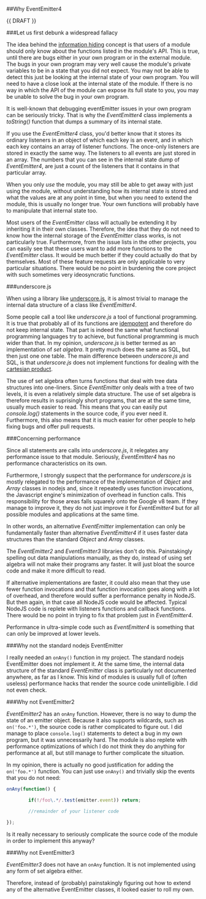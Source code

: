 ##Why EventEmitter4

{{ DRAFT }}

###Let us first debunk a widespread fallacy

The idea behind the [information hiding](http://en.wikipedia.org/wiki/Information_hiding) concept is that users of a module should only know about the functions listed in the module's API. This is true, until there are bugs either in your own program or in the external module. The bugs in your own program may very well cause the module's private variables to be in a state that you did not expect. You may not be able to detect this just be looking at the internal state of your own program. You will need to have a close look at the internal state of the module. If there is no way in which the API of the module can expose its full state to you, you may be unable to solve the bug in your own program.

It is well-known that debugging eventEmitter issues in your own program can be seriously tricky. That is why the _EventEmitter4_ class implements a _toString()_ function that dumps a summary of its internal state.

If you use the _EventEmitter4_ class, you'd better know that it stores its ordinary listeners in an object of which each key is an event, and in which each key contains an array of listener functions. The once-only listeners are stored in exactly the same way. The listeners to all events are just stored in an array. The numbers that you can see in the internal state dump of _EventEmitter4_, are just a count of the listeners that it contains in that particular array.

When you only _use_ the module, you may still be able to get away with just using the module, without understanding how its internal state is stored and what the values are at any point in time, but when you need to extend the module, this is usually no longer true. Your own functions will probably have to manipulate that internal state too.

Most users of the _EventEmitter_ class will actually be extending it by inheriting it in their own classes. Therefore, the idea that they do not need to know how the internal storage of the _EventEmitter_ class works, is not particularly true. Furthermore, from the issue lists in the other projects, you can easily see that these users want to add more functions to the _EventEmitter_ class. It would be much better if they could actually do that by themselves. Most of these feature requests are only applicable to very particular situations. There would be no point in burdening the core project with such sometimes very ideosyncratic functions.

###underscore.js

When using a library like [underscore.js](http://underscorejs.org), it is almost trivial to manage the internal data structure of a class like _EventEmitter4_.

Some people call a tool like _underscore.js_ a tool of functional programming. It is true that probably all of its functions are [idempotent](http://en.wikipedia.org/wiki/Idempotence) and therefore do not keep internal state. That part is indeed the same what functional programming languages try to achieve, but functional programming is much wider than that. In my opinion, _underscore.js_ is better termed as an implementation of _set algebra_. It pretty much does the same as SQL, but then just one one table. The main difference between _underscore.js_ and SQL, is that _underscore.js_ does not implement functions for dealing with the [cartesian product](http://en.wikipedia.org/wiki/Cartesian_product).

The use of set algebra often turns functions that deal with tree data structures into one-liners. Since _EventEmitter_ only deals with a tree of two levels, it is even a relatively simple data structure. The use of set algebra is therefore results in suprisingly short programs, that are at the same time, usually much easier to read. This means that you can easily put _console.log()_ statements in the source code, if you ever need it. Furthermore, this also means that it is much easier for other people to help fixing bugs and offer pull requests.

###Concerning performance

Since all statements are calls into _underscore.js_, it relegates any performance issue to that module. Seriously, _EventEmitter4_ has no performance characteristics on its own.

Furthermore, I strongly suspect that the performance for _underscore.js_ is mostly relegated to the performance of the implementation of _Object_ and _Array_ classes in nodejs and, since it repeatedly uses function invocations, the Javascript engine's minimization of overhead in function calls. This responsibility for those areas falls squarely onto the Google v8 team. If they manage to improve it, they do not just improve it for _EventEmitter4_ but for all possible modules and applications at the same time.

In other words, an alternative _EventEmitter_ implementation can only be fundamentally faster than alternative _EventEmitter4_ if it uses faster data structures than the standard _Object_ and _Array_ classes.

The _EventEmitter2_ and _EventEmitter3_ libraries don't do this. Painstakingly spelling out data manipulations manually, as they do, instead of using set algebra will not make their programs any faster. It will just bloat the source code and make it more difficult to read. 

If alternative implementations are faster, it could also mean that they use fewer function invocations and that function invocation goes along with a lot of overhead, and therefore would suffer a performance penalty in NodeJS. But then again, in that case all NodeJS code would be affected. Typical NodeJS code is replete with listeners functions and callback functions. There would be no point in trying to fix that problem just in _EventEmitter4_.

Performance in ultra-simple code such as _EventEmitter4_ is something that can only be improved at lower levels.

###Why not the standard nodejs EventEmitter

I really needed an `onAny()` function in my project. The standard nodejs EventEmitter does not implement it. At the same time, the internal data structure of the standard _EventEmitter_ class is particularly not documented anywhere, as far as I know. This kind of modules is usually full of (often useless) performance hacks that render the source code unintelligible. I did not even check. 

###Why not EventEmitter2

_EventEmitter2_ has an `onAny` function. However, there is no way to dump the state of an emitter object. Because it also supports wildcards, such as `on('foo.*')`, the source code is rather complicated to figure out. I did manage to place `console.log()` statements to detect a bug in my own program, but it was unnecessarily hard. The module is also replete with performance optimizations of which I do not think they do anything for performance at all, but still manage to further complicate the situation.

In my opinion, there is actually no good justification for adding the `on('foo.*')` function. You can just use `onAny()` and trivially skip the events that you do not need:

```javascript
onAny(function() {

        if(!/foo\.*/.test(emitter.event)) return;

        //remainder of your listener code

});
```

Is it really necessary to seriously complicate the source code of the module in order to implement this anyway? 

###Why not EventEmitter3

_EventEmitter3_ does not have an `onAny` function. It is not implemented using any form of set algebra either.

Therefore, instead of (probably) painstakingly figuring out how to extend any of the alternative EventEmitter classes, it looked easier to roll my own.

